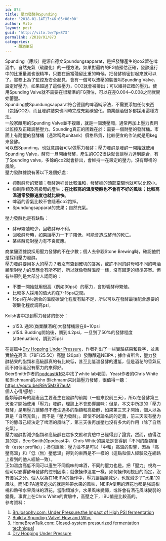 ```yaml
---
id: 873
title: 壓力發酵與Spunding
date: '2018-01-14T17:46:05+00:00'
author: Vito
layout: post
guid: 'http://vito.tw/?p=873'
permalink: /2018/01/873
categories:
    - 釀酒筆記
---
```


Spunding（應該）是源自德文Spundungsapparat，是把發酵產生的co2留在啤酒中，自然充氣（碳酸化）的一種方法。如果對最終的FG值預估正確，發酵進行中的比重量測也很精準，只要在適當殘留比重的時候，把發酵桶密封起來就可以了。實務上為了監控及安全起見，會有一個可以洩壓的裝置叫Spunding Valve，設定好壓力，如果超過了這個壓力，CO2就會被排出；可以維持正確的壓力。使用Spunding Valve就不需要在很精準的FG預估，可以在差0.004~0.008之間就開始蓄壓。  
Spunding或Spundungsapparat符合德國的啤酒純淨法，不需要添加任何東西（包括CO2)，而且發酵結束也同時完成充氣碳酸化。商業釀酒很多都採用這種方法。  
一般家釀用的Spunding Valve並不複雜，就是一個洩壓閥，通常再加上壓力表用以監控及正確調整壓力。Spunding真正的困難在於：需要一個耐壓的發酵桶。市面上有耐壓的發酵桶（通常稱為unitank）價格昂貴，比較便宜的作法就是用keg來發酵。  
可以做Spunding，也就意謂著可以做壓力發酵；壓力發酵是發酵一開始就使用Spunding Valve，酵母一旦開始發酵，產生的CO2很快就會讓壓力達到飽合，有了Spunding valve，多餘的co2就會排出，會維持一在設定的壓力，沒有爆桶的風險。  
壓力發酵據說有著以下幾個好處：

- 抑制酵母的繁殖；發酵過程會比較溫和，發酵桶的頭部空間也就可以比較小。
- 抑制酯類及高級醇的產生；**在比較高的溫度發酵也不會有不好的風味；比較高溫通常發酵速度也就比較快**。
- 啤酒的香氣比較不會隨著co2跑掉。
- Spundungsapparat的效果；自然充氣。

壓力發酵也是有缺點：

- 酵母繁殖較少，回收酵母不利。
- 回收酵母時，如果讓壓力一下子降低，可能會造成酵母的死亡。
- 某些酵母對壓力有不良反應。

商業釀酒據說採用壓力發酵的不在少數；個人去參觀Stone Brewing時，確認他們是採用壓力發酵。  
壓力發酵要用多大的壓力？我沒有查到確切的答案，或許不同的酵母和不同的啤酒類型對壓力的反應會有所不同，所以就像發酵溫度一樣，沒有固定的標準答案。但有些原則是大部分人認同的：

- 不要一開始就用很高（例如30psi）的壓力，會影響酵母繁殖。
- 比較多人採用的值大約在7-15psi之間。
- 15psi在Ale適合的溫度碳酸化程度有點不足，所以可以在發酵最後配合想要的碳酸化程度調高psi。

Kolsh書中提到壓力發酵的部分：

- p153. 通常(商業釀酒的)大發酵桶設在8~10psi
- p154. Budding開始後，調到4.2psi，一旦到了50%的發酵程度(attenuation)，調到25psi

在這篇中[Dry Hopping Under Pressure](http://scottjanish.com/fermenting-dry-hopping-pressure/)，作者列出了一些實驗結果和數字，並且實驗在高溫（78F/25.5C）高壓 (20psi）發酵釀造NEIPA；據作者所言，壓力發酵結果的酯類和高級醇真的有比較低，甚至比低溫發酵的還低，但是酒花的香氣反而不如低溫沒有壓力的來得好。  
BeerSmith作者的[podcast#163](https://youtu.be/R9V5MzB7auM)中找了white lab老闆、Yeast作者的Chris White和Blichmann的John Blichmann來討論壓力發酵，很值得一聽：https://youtu.be/R9V5MzB7auM  
個人心得/感想：  
酯類等酵母的副產品主要產生在發酵的前期（一般來說前三天），所以在發酵第三天後才開始使用「壓力」發酵，理論上不會影響風味；但是，本文中所提的「壓力發酵」是用壓力讓酵母不產生過多的酯類和高級醇，如果第三天才開始，個人以為算是「自然充氣」，而不是「壓力發酵」。即使不討論名詞的定義，前三天沒有壓力下的酵母己經決定了啤酒的風味了，第三天後再加壓也沒有多大的作用（除了自然充氣）。  
壓力發酵對減少酯類和高級醇在眾多文獻和實驗中已經得到了證實。然而，值得注意的是，BeerSmith的podcast中，Chris White的說法是會得到「不同的酯類組合（ester profile)」；換句話說：壓力並不是可以「中和」高溫的影響，因為「高壓高溫」和「低（無）壓低溫」得到的東西是不一樣的（這點和個人經驗及在網路上看到的他人經驗一致）。  
正如溫度高低不同可以產生不同風味的啤酒，不同的壓力也是。把「壓力」視為一個可以影響酵母發酵的控制因素；就像操作溫度一樣，如何操作則視目的而定，沒有優劣之分。個人以為在NEIPA的操作中，壓力讓酯類減少，也就減少了”水果”的風味，而NEIPA通常追求的就是熱帶水果的風味，NEIPA使用的酒花也都是強調柑橘和熱帶水果風味的酒花，當酯類減少，水果風味變弱，或許會有酒花風味變弱的錯覺。事實上在Chris White的實驗中，高壓之下，IBU值是比較高的。  
參考資料：

1. [Brulosophy.com: Under Pressure:the Impact of High PSI fermentation](http://brulosophy.com/2015/04/27/under-pressure-the-impact-of-higher-psi-fermentations-exbeeriment-results-2/)
2. [Build a Spunding Valve! How and Why.](http://www.homebrewfinds.com/2011/02/build-spunding-valve.html)
3. [HomeBrewTalk.com: Closed-system pressurized fermentation technique!](https://www.homebrewtalk.com/forum/threads/closed-system-pressurized-fermentation-technique.44344/)
4. [Dry Hopping Under Pressure](http://scottjanish.com/fermenting-dry-hopping-pressure/)